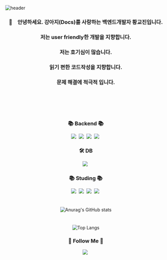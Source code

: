 ![header](https://capsule-render.vercel.app/api?type=slice&color=auto&height=300&section=header&text=KyoJin Hwang&fontSize=60)



<div align='center'>   






<h3 align='center'> 👋 안녕하세요. 강아지(Docs)를 사랑하는 백엔드개발자 황교진입니다. </h3>
  
<h3 align='center'> 저는 user friendly한 개발을 지향합니다. </h3>

<h3 align='center'> 저는 호기심이 많습니다. </h3>

<h3 align='center'> 읽기 편한 코드작성을 지향합니다. </h3>

<h3 align='center'> 문제 해결에 적극적 입니다. </h3>



</br>
</br>
</br>
</br>

<h3 align="center">📚 Backend 📚</h3>
<p align="center">
  <img src="https://img.shields.io/badge/NestJS-D24939?style=flat-square&logo=NestJS&logoColor=white"/></a>&nbsp
  <img src="https://img.shields.io/badge/GraphQL-FAFAFA?style=flat-square&logo=GraphQL&logoColor=E10098"/></a>&nbsp 
  <img src="https://img.shields.io/badge/Javascript-ffb13b?style=flat-square&logo=javascript&logoColor=white"/></a>&nbsp 
  <img src="https://img.shields.io/badge/TypeScript-3655FF?style=flat-square&logo=TypeScript&logoColor=white"/></a>&nbsp
  
  <h3> 🛠 DB </h3>
  <img src="https://img.shields.io/badge/Mysql-4479A1?style=flat-square&logo=MySql&logoColor=white"/></a>&nbsp 

  
</p>

<h3 align="center">📚 Studing 📚</h3>
<p align='center'> 
<img src="https://img.shields.io/badge/GCP-white?style=flat-square&logo=Google Marketing Platform&logoColor=4285F4"></a>&nbsp
<img src="https://img.shields.io/badge/Docker-2496ED?style=flat-square&logo=Docker&logoColor=white"/></a>&nbsp
<img src="https://img.shields.io/badge/Node.js-339933?style=flat-square&logo=Node.js&logoColor=white"/></a>&nbsp
<img src="https://img.shields.io/badge/Express-000000?style=flat-square&logo=Express&logoColor=white"/></a>&nbsp
</p>


#


![Anurag's GitHub stats](https://github-readme-stats.vercel.app/api?username=HWANGKYOJIN&show_icons=true&theme=radical)   



#

![Top Langs](https://github-readme-stats.vercel.app/api/top-langs/?username=HWANGKYOJIN&layout=compact&theme=radical)



<h3 align="center">🌈 Follow Me 🌈</h3>
<p align="center">
  <a href="https://velog.io/@hwangkyojin"><img src="https://img.shields.io/badge/Tech%20Blog-11B48A?style=flat-square&logo=Vimeo&logoColor=white&link=https://velog.io/@hyeinisfree"/></a>&nbsp

</p>

</div>

